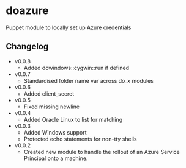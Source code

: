 doazure
=======

Puppet module to locally set up Azure credentials

Changelog
---------

* v0.0.8
    * Added dowindows::cygwin::run if defined
* v0.0.7
    * Standardised folder name var across do_x modules
* v0.0.6
    * Added client_secret
* v0.0.5
    * Fixed missing newline
* v0.0.4
    * Added Oracle Linux to list for matching
* v0.0.3
    * Added Windows support
    * Protected echo statements for non-tty shells
* v0.0.2
    * Created new module to handle the rollout of an Azure Service Principal onto a machine.


